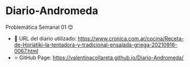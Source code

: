 # Diario-Andromeda
Problemática Semanal 01 :blush:
- :newspaper: URL del diario utilizado: https://www.cronica.com.ar/cocina/Receta-de-Horiatiki-la-tentadora-y-tradicional-ensalada-griega-20210916-0067.html
- :star: GitHub Page: https://valentinacollareta.github.io/Diario-Andromeda/

